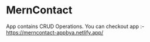 # MernContact

App contains CRUD Operations.
You can checkout app :- https://merncontact-appbya.netlify.app/
